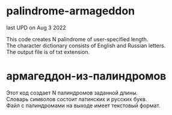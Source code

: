 # palindrome-armageddon
last UPD on Aug 3 2022

This code creates N palindrome of user-specified length.<br>
The character dictionary consists of English and Russian letters.<br>
The output file is of txt extension.

# армагеддон-из-палиндромов
Этот код создает N палиндромов заданной длины.<br>
Словарь символов состоит латинских и русских букв.<br>
Файл с палиндромами на выходе имеет текстовый формат.
